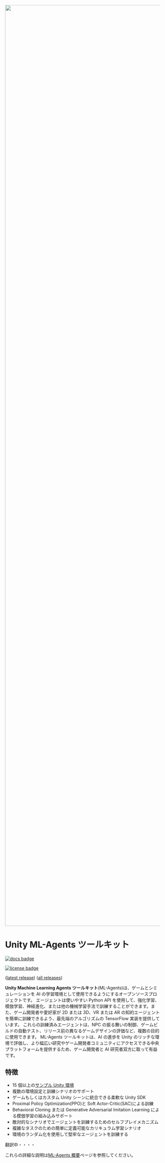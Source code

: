 <img src="docs/images/image-banner.png" align="middle" width="3000"/>

# Unity ML-Agents ツールキット

[![docs badge](https://img.shields.io/badge/docs-reference-blue.svg)](https://github.com/Unity-Technologies/ml-agents/tree/release_4_docs/docs/)

[![license badge](https://img.shields.io/badge/license-Apache--2.0-green.svg)](LICENSE)

([latest release](https://github.com/Unity-Technologies/ml-agents/releases/tag/latest_release))
([all releases](https://github.com/Unity-Technologies/ml-agents/releases))

**Unity Machine Learning Agents ツールキット**(ML-Agents)は、ゲームとシミュレーションを AI の学習環境として使用できるようにするオープンソースプロジェクトです。
エージェントは使いやすい Python API を使用して、強化学習、模倣学習、神経進化、または他の機械学習手法で訓練することができます。また、ゲーム開発者や愛好家が 2D または 3D、VR または AR の知的エージェントを簡単に訓練できるよう、最先端のアルゴリズムの TensorFlow 実装を提供しています。
これらの訓練済みエージェントは、NPC の振る舞いの制御、ゲームビルドの自動テスト、リリース前の異なるゲームデザインの評価など、複数の目的に使用できます。
ML-Agents ツールキットは、AI の進歩を Unity のリッチな環境で評価し、より幅広い研究やゲーム開発者コミュニティにアクセスできる中央プラットフォームを提供するため、ゲーム開発者と AI 研究者双方に取って有益です。

## 特徴

- 15 個以上の[サンプル Unity 環境](docs/Learning-Environment-Examples.md)
- 複数の環境設定と訓練シナリオのサポート
- ゲームもしくはカスタム Unity シーンに統合できる柔軟な Unity SDK
- Proximal Policy Optimization(PPO)と Soft Actor-Critic(SAC)による訓練
- Behavioral Cloning または Generative Adversarial Imitation Learning による模倣学習の組み込みサポート
- 敵対的なシナリオでエージェントを訓練するためのセルフプレイメカニズム
- 複雑なタスクのための簡単に定義可能なカリキュラム学習シナリオ
- 環境のランダム化を使用して堅牢なエージェントを訓練する

翻訳中・・・・

これらの詳細な説明は[ML-Agents 概要](docs/ML-Agents-Overview.md)ページを参照してください。

